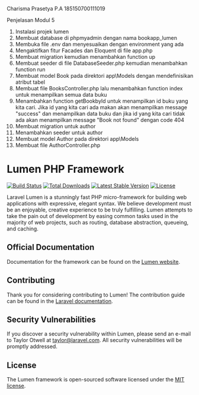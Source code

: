 Charisma Prasetya P.A
185150700111019

Penjelasan Modul 5
1. Instalasi projek lumen
2. Membuat database di phpmyadmin dengan nama bookapp_lumen
3. Membuka file .env dan menyesuaikan dengan environment yang ada
4. Mengaktifkan fitur Facades dan Eloquent di file app.php
5. Membuat migration kemudian menambahkan function up
6. Membuat seeder di file DatabaseSeeder.php kemudian menambahkan function run
7. Membuat model Book pada direktori app\Models dengan mendefinisikan atribut tabel
8. Membuat file BooksController.php lalu menambahkan function index untuk menampilkan semua data buku
9. Menambahkan function getBookbyId untuk menampilkan id buku yang kita cari. Jika id yang kita cari ada makan akan menampilkan message "success" dan menampilkan data buku dan jika id yang kita cari tidak ada akan menampilkan message "Book not found" dengan code 404
10. Membuat migration untuk author
11. Menambahkan seeder untuk author
12. Membuat model Author pada direktori app\Models
13. Membuat file AuthorController.php 

# Lumen PHP Framework

[![Build Status](https://travis-ci.org/laravel/lumen-framework.svg)](https://travis-ci.org/laravel/lumen-framework)
[![Total Downloads](https://img.shields.io/packagist/dt/laravel/framework)](https://packagist.org/packages/laravel/lumen-framework)
[![Latest Stable Version](https://img.shields.io/packagist/v/laravel/framework)](https://packagist.org/packages/laravel/lumen-framework)
[![License](https://img.shields.io/packagist/l/laravel/framework)](https://packagist.org/packages/laravel/lumen-framework)

Laravel Lumen is a stunningly fast PHP micro-framework for building web applications with expressive, elegant syntax. We believe development must be an enjoyable, creative experience to be truly fulfilling. Lumen attempts to take the pain out of development by easing common tasks used in the majority of web projects, such as routing, database abstraction, queueing, and caching.

## Official Documentation

Documentation for the framework can be found on the [Lumen website](https://lumen.laravel.com/docs).

## Contributing

Thank you for considering contributing to Lumen! The contribution guide can be found in the [Laravel documentation](https://laravel.com/docs/contributions).

## Security Vulnerabilities

If you discover a security vulnerability within Lumen, please send an e-mail to Taylor Otwell at taylor@laravel.com. All security vulnerabilities will be promptly addressed.

## License

The Lumen framework is open-sourced software licensed under the [MIT license](https://opensource.org/licenses/MIT).
